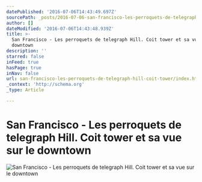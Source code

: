 ```yaml
---
datePublished: '2016-07-06T14:43:49.697Z'
sourcePath: _posts/2016-07-06-san-francisco-les-perroquets-de-telegraph-hill-coit-tower.md
author: []
dateModified: '2016-07-06T14:43:48.939Z'
title: >-
  San Francisco - Les perroquets de telegraph Hill. Coit tower et sa vue sur le
  downtown
description: ''
starred: false
inFeed: true
hasPage: true
inNav: false
url: san-francisco-les-perroquets-de-telegraph-hill-coit-tower/index.html
_context: 'http://schema.org'
_type: Article

---
```

# San Francisco - Les perroquets de telegraph Hill. Coit tower et sa vue sur le downtown
![San Francisco - Les perroquets de telegraph Hill. Coit tower et sa vue sur le downtown](https://the-grid-user-content.s3-us-west-2.amazonaws.com/fe54d9f3-4637-4320-930f-e449bf133b5b.jpg)